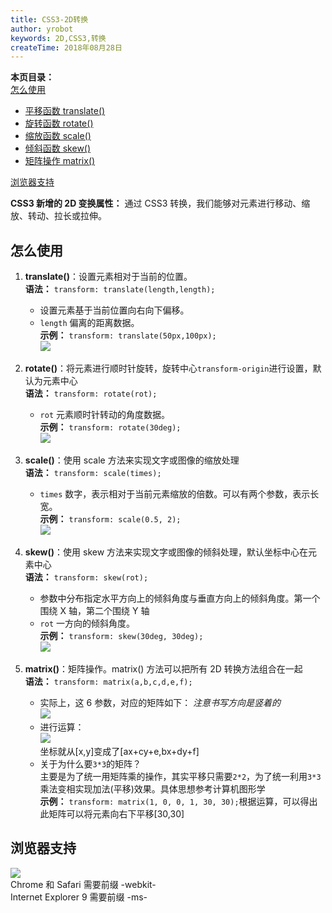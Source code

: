 ```yaml
---
title: CSS3-2D转换
author: yrobot
keywords: 2D,CSS3,转换
createTime: 2018年08月28日
---
```


**本页目录：**  
[怎么使用](#id1)

- [平移函数 translate()](#id11)
- [旋转函数 rotate()](#id12)
- [缩放函数 scale()](#id13)
- [倾斜函数 skew()](#id14)
- [矩阵操作 matrix()](#id15)

[浏览器支持](#id2)

**CSS3 新增的 2D 变换属性：** 通过 CSS3 转换，我们能够对元素进行移动、缩放、转动、拉长或拉伸。

<a href="" id="id1"></a>

## 怎么使用

<a href="" id="id11"></a>

1. **translate()**：设置元素相对于当前的位置。  
    **语法：** `transform: translate(length,length);`

   - 设置元素基于当前位置向右向下偏移。
   - `length` 偏离的距离数据。  
      **示例：** `transform: translate(50px,100px);`  
      ![](https://ws1.sinaimg.cn/large/006tNbRwgy1fuockbel15j30ai0euwey.jpg)
     <a href="" id="id12"></a>

2. **rotate()**：将元素进行顺时针旋转，旋转中心`transform-origin`进行设置，默认为元素中心  
    **语法：** `transform: rotate(rot);`

   - `rot` 元素顺时针转动的角度数据。  
      **示例：** `transform: rotate(30deg);`  
      ![](https://ws4.sinaimg.cn/large/006tNbRwgy1fuockq1b1rj308i0aggmc.jpg)
     <a href="" id="id13"></a>

3. **scale()**：使用 scale 方法来实现文字或图像的缩放处理  
    **语法：** `transform: scale(times);`

   - `times` 数字，表示相对于当前元素缩放的倍数。可以有两个参数，表示长宽。  
      **示例：** `transform: scale(0.5, 2);`  
      ![](https://ws4.sinaimg.cn/large/006tNbRwgy1fuoclaoa1uj30fa0lqjsf.jpg)
     <a href="" id="14"></a>

4. **skew()**：使用 skew 方法来实现文字或图像的倾斜处理，默认坐标中心在元素中心  
    **语法：** `transform: skew(rot);`

   - 参数中分布指定水平方向上的倾斜角度与垂直方向上的倾斜角度。第一个围绕 X 轴，第二个围绕 Y 轴
   - `rot` 一方向的倾斜角度。  
      **示例：** `transform: skew(30deg, 30deg);`  
      ![](https://ws1.sinaimg.cn/large/006tNbRwgy1fuocmattrhj30880a4jrw.jpg)
     <a href="" id="15"></a>

5. **matrix()**：矩阵操作。matrix() 方法可以把所有 2D 转换方法组合在一起  
   **语法：** `transform: matrix(a,b,c,d,e,f);`
   - 实际上，这 6 参数，对应的矩阵如下： _注意书写方向是竖着的_  
     ![](https://ws1.sinaimg.cn/large/006tNbRwgy1fuoak0zwuhj304302kq2w.jpg)
   - 进行运算：  
     ![](https://ws1.sinaimg.cn/large/006tNbRwgy1fuoaq82zpxj30cm02xwep.jpg)  
     坐标就从[x,y]变成了[ax+cy+e,bx+dy+f]
   - 关于为什么要`3*3`的矩阵？  
      主要是为了统一用矩阵乘的操作，其实平移只需要`2*2`，为了统一利用`3*3`乘法变相实现加法(平移)效果。具体思想参考计算机图形学  
     **示例：** `transform: matrix(1, 0, 0, 1, 30, 30);`根据运算，可以得出此矩阵可以将元素向右下平移[30,30]

## 浏览器支持

![](https://ws4.sinaimg.cn/large/006tNbRwgy1fuo7z8j9byj318s04s3zs.jpg)  
Chrome 和 Safari 需要前缀 -webkit-  
Internet Explorer 9 需要前缀 -ms-
